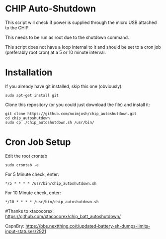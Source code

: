 CHIP Auto-Shutdown
============================

This script will check if power is supplied through the micro USB attached to the CHIP.

This needs to be run as root due to the shutdown command.

This script does not have a loop internal to it and should be set to a cron job (preferably root cron) at a 5 or 10 minute interval.

# Installation
If you already have git installed, skip this one (obviously).
  ```
  sudo apt-get install git
  ```
Clone this repository (or you could just download the file) and install it:
  ```
  git clone https://github.com/noimjosh/chip_autoshutdown.git
  cd chip_autoshutdown
  sudo cp ./chip_autoshutdown.sh /usr/bin/
  ```

# Cron Job Setup

Edit the root crontab

  ```
  sudo crontab -e
  ```

For 5 Minute check, enter:

  ```
  */5 * * * * /usr/bin/chip_autoshutdown.sh
  ```

For 10 Minute check, enter:

  ```
  */10 * * * * /usr/bin/chip_autoshutdown.sh
  ```


#Thanks to
xtacocorex: https://github.com/xtacocorex/chip_batt_autoshutdown/

CapnBry: https://bbs.nextthing.co/t/updated-battery-sh-dumps-limits-input-statuses/2921

